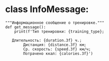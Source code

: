 # class InfoMessage:
    """Информационное сообщение о тренировке."""
    def get_message():
        print(f'Тип тренировки: {training_type}; 
         
       Длительность: {duration.3f} ч.; 
            Дистанция: {distance.3f} км; 
            Ср. скорость: {speed.3f} км/ч; 
            Потрачено ккал: {calories.3f}')
